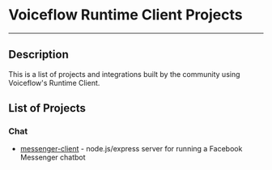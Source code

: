 # Voiceflow Runtime Client Projects

---

## Description

This is a list of projects and integrations built by the community using Voiceflow's Runtime Client.



## List of Projects

### Chat
* [messenger-client](https://github.com/voiceflow/messenger-client) - node.js/express server for running a Facebook Messenger chatbot